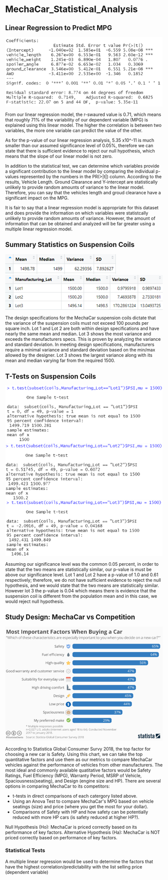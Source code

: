 # MechaCar_Statistical_Analysis

## Linear Regression to Predict MPG
![linear](images/linearregression.PNG) 

From our linear regression model, the r-swaured value is 0.71, which means that roughly 71% of the variability of our dependent variable (MPG) is explained using this linear model. The higher the correlation is between two variables, the more one variable can predict the value of the other.

As for the p-value of our linear regression analysis, 5.35 x10^-11 is much smaller than our assumed significance level of 0.05%, therefore we can state that there is sufficient evidence to reject our null hypothesis, which means that the slope of our linear model is not zero.

In addition to the statistical test, we can determine which variables provide a significant contribution to the linear model by comparing the individual p-values represented by the numbers in the PR(>|t|) column. According to the results, Vehicle Length. Ground Clearance and Y-intercept are statistically unlikely to provide random amounts of variance to the linear model. Therefore, you can say that the vehicles length and groud clearance have a significant impact on the MPG.

It is fair to say that a linear regression model is appropriate for this dataset and does provide the information on which variables were statistcally unlikely to provide random amounts of variance. However, the amount of information that can be obtained and analyzed will be far greater using a multiple linear regression model.

## Summary Statistics on Suspension Coils
![Total](images/totalsummary.PNG) 
![Lot](images/lotsummary.PNG) 

The design specifications for the MechaCar suspension coils dictate that the variance of the suspension coils must not exceed 100 pounds per square inch. Lot 1 and Lot 2 are both within design specifications and have nearly the same mean and median. Lot 3 shows the most variance and exceeds the manufacturers specs. This is proven by analyzing the variance and standard deviation. In meeting design specifications, manufacturers require a minimal variance and standard deviation based on the min/max allowed by the designer. Lot 3 shows the largest variance along with its mean and median varying far from the required 1500.


## T-Tests on Suspension Coils
![1](images/lot1.PNG) 
![2](images/lot2.PNG) 
![3](images/lot3.PNG) 

Assuming our significance level was the common 0.05 percent, in order to state that the two means are statistically similar, our p-value is must be above our significance level. Lot 1 and Lot 2 have a p-value of 1.0 and 0.61 respectively; therefore, we do not have sufficient evidence to reject the null hypothesis, and we would state that the two means are statistically similar. However lot 3 the p-value is 0.04 which means there is evidence that the suspension coil is different from the population mean and in this case, we would reject null hypothesis.

## Study Design: MechaCar vs Competition
![stats](images/statistics.PNG)

According to Statistica Global Consumer Survy 2018, the top factor for choosing a new car is Safety. Using this chart, we can take the top quantitative factors and use them as our metrics to compare MechaCar vehicles against the performance of vehicles from other manufacturers. The most ideal and commonly available quatitative factors would be Safety Ratings, Fuel Efficiency (MPG), Warranty Period, MSRP of Vehicle, Spaciousness(seating), and Design (engine size and HP). There are several options in comparing MechaCar to its competitors:
- t-tests in direct comparisons of each catergory listed above.
- Using an Anova Test to compare MechaCar's MPG based on vehicle seatings (size) and price (where you get the most for your dollar).
- Comparisons of Safety with HP and how safety can be potentially reduced with more HP cars (is safety reduced at higher HP?).

Null Hypothesis (Ho): MechaCar is priced correctly based on its performance of key factors.
Alternative Hypothesis (Ha): MechaCar is NOT priced correctly based on performance of key factors.

### Statistical Tests
A multiple linear regression would be used to determine the factors that have the highest correlation/predictability with the list selling price (dependent variable)
